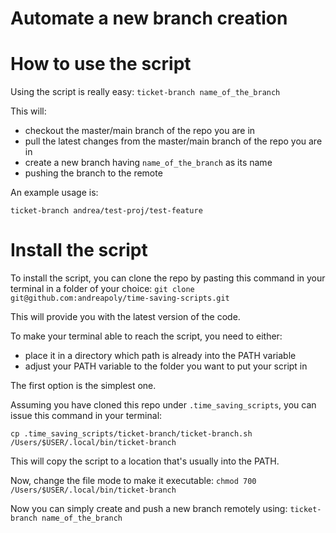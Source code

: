 # Automate a new branch creation

# How to use the script

Using the script is really easy:
`ticket-branch name_of_the_branch`

This will:
- checkout the master/main branch of the repo you are in
- pull the latest changes from the master/main branch of the repo you are in
- create a new branch having `name_of_the_branch` as its name
- pushing the branch to the remote

An example usage is:

`ticket-branch andrea/test-proj/test-feature`

# Install the script

To install the script, you can clone the repo by pasting this command in your
terminal in a folder of your choice:
`git clone git@github.com:andreapoly/time-saving-scripts.git`

This will provide you with the latest version of the code.

To make your terminal able to reach the script, you need to either:
- place it in a directory which path is already into the PATH variable
- adjust your PATH variable to the folder you want to put your script in

The first option is the simplest one.

Assuming you have cloned this repo under `.time_saving_scripts`, you can issue
this command in your terminal:

`cp .time_saving_scripts/ticket-branch/ticket-branch.sh /Users/$USER/.local/bin/ticket-branch`

This will copy the script to a location that's usually into the PATH.

Now, change the file mode to make it executable:
`chmod 700 /Users/$USER/.local/bin/ticket-branch`

Now you can simply create and push a new branch remotely using:
`ticket-branch name_of_the_branch`